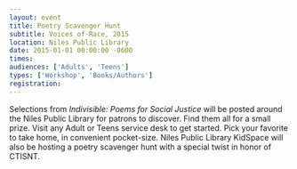 ```yaml
---
layout: event
title: Poetry Scavenger Hunt
subtitle: Voices of Race, 2015
location: Niles Public Library
date: 2015-01-01 00:00:00 -0600
times:
audiences: ['Adults', 'Teens']
types: ['Workshop', 'Books/Authors']
registration:
---
```

Selections from *Indivisible: Poems for Social Justice* will be posted around the Niles Public Library for patrons to discover. Find them all for a small prize. Visit any Adult or Teens service desk to get started. Pick your favorite to take home, in convenient pocket-size.  Niles Public Library KidSpace will also be hosting a poetry scavenger hunt with a special twist in  honor of CTISNT.

